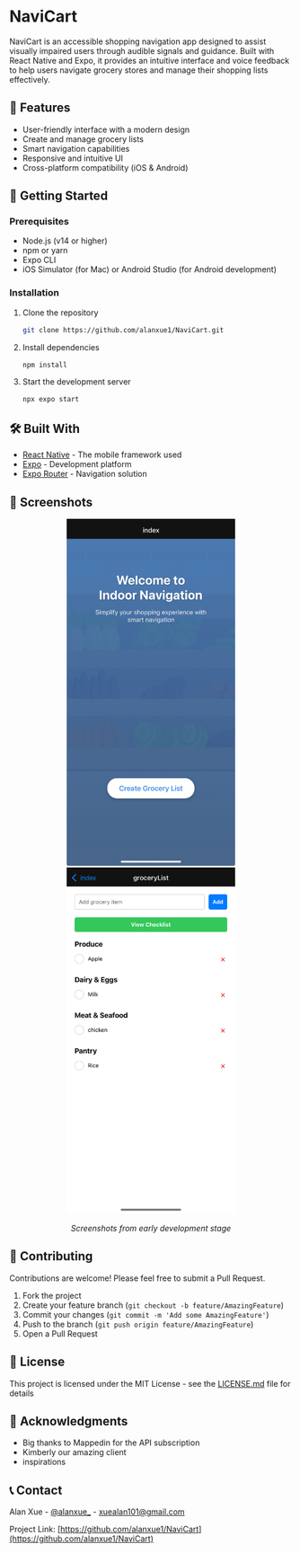 # NaviCart

NaviCart is an accessible shopping navigation app designed to assist visually impaired users through audible signals and guidance. Built with React Native and Expo, it provides an intuitive interface and voice feedback to help users navigate grocery stores and manage their shopping lists effectively.

## 🌟 Features

- User-friendly interface with a modern design
- Create and manage grocery lists
- Smart navigation capabilities
- Responsive and intuitive UI
- Cross-platform compatibility (iOS & Android)

## 🚀 Getting Started

### Prerequisites

- Node.js (v14 or higher)
- npm or yarn
- Expo CLI
- iOS Simulator (for Mac) or Android Studio (for Android development)

### Installation

1. Clone the repository
   ```bash
   git clone https://github.com/alanxue1/NaviCart.git
   ```

2. Install dependencies
   ```bash
   npm install
   ```

3. Start the development server
   ```bash
   npx expo start
   ```

## 🛠️ Built With

- [React Native](https://reactnative.dev/) - The mobile framework used
- [Expo](https://expo.dev/) - Development platform
- [Expo Router](https://expo.github.io/router/docs/) - Navigation solution

## 📱 Screenshots

<div align="center">
  <img src="screenshots/img_1.jpg" alt="NaviCart Screenshot 1" width="300"/>
  <img src="screenshots/img_2.jpg" alt="NaviCart Screenshot 2" width="300"/>
  <p><em>Screenshots from early development stage</em></p>
</div>

## 🤝 Contributing

Contributions are welcome! Please feel free to submit a Pull Request.

1. Fork the project
2. Create your feature branch (`git checkout -b feature/AmazingFeature`)
3. Commit your changes (`git commit -m 'Add some AmazingFeature'`)
4. Push to the branch (`git push origin feature/AmazingFeature`)
5. Open a Pull Request

## 📝 License

This project is licensed under the MIT License - see the [LICENSE.md](LICENSE.md) file for details

## 🙏 Acknowledgments

- Big thanks to Mappedin for the API subscription
- Kimberly our amazing client
- inspirations

## 📞 Contact

Alan Xue - [@alanxue_](https://x.com/alanxue_) - xuealan101@gmail.com

Project Link: [https://github.com/alanxue1/NaviCart](https://github.com/alanxue1/NaviCart)
